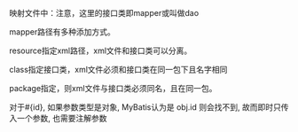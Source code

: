 映射文件中：注意，这里的接口类即mapper或叫做dao

mapper路径有多种添加方式。

resource指定xml路径，xml文件和接口类可以分离。

class指定接口类，xml文件必须和接口类在同一包下且名字相同

package指定，则xml文件与接口类必须同名，且在同一包。





对于#{id},  如果参数类型是对象, MyBatis认为是 obj.id 则会找不到, 故而即时只传入一个参数, 也需要注解参数 